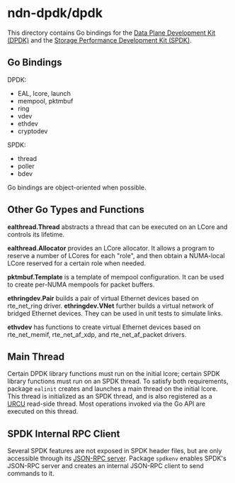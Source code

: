 # ndn-dpdk/dpdk

This directory contains Go bindings for the [Data Plane Development Kit (DPDK)](https://www.dpdk.org/) and the [Storage Performance Development Kit (SPDK)](https://spdk.io/).

## Go Bindings

DPDK:

* EAL, lcore, launch
* mempool, pktmbuf
* ring
* vdev
* ethdev
* cryptodev

SPDK:

* thread
* poller
* bdev

Go bindings are object-oriented when possible.

## Other Go Types and Functions

**ealthread.Thread** abstracts a thread that can be executed on an LCore and controls its lifetime.

**ealthread.Allocator** provides an LCore allocator.
It allows a program to reserve a number of LCores for each "role", and then obtain a NUMA-local LCore reserved for a certain role when needed.

**pktmbuf.Template** is a template of mempool configuration.
It can be used to create per-NUMA mempools for packet buffers.

**ethringdev.Pair** builds a pair of virtual Ethernet devices based on rte\_net\_ring driver.
**ethringdev.VNet** further builds a virtual network of bridged Ethernet devices.
They can be used in unit tests to simulate links.

**ethvdev** has functions to create virtual Ethernet devices based on rte\_net\_memif, rte\_net\_af\_xdp, and rte\_net\_af\_packet drivers.

## Main Thread

Certain DPDK library functions must run on the initial lcore; certain SPDK library functions must run on an SPDK thread.
To satisfy both requirements, package `ealinit` creates and launches a main thread on the initial lcore.
This thread is initialized as an SPDK thread, and is also registered as a [URCU](../core/urcu) read-side thread.
Most operations invoked via the Go API are executed on this thread.

## SPDK Internal RPC Client

Several SPDK features are not exposed in SPDK header files, but are only accessible through its [JSON-RPC server](https://spdk.io/doc/jsonrpc.html).
Package `spdkenv` enables SPDK's JSON-RPC server and creates an internal JSON-RPC client to send commands to it.
